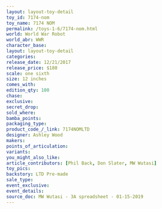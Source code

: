 ```yaml
---
layout: layout-toy-detail 
toy_id: 7174-nom
toy_name: 7174 NOM
permalink: /toys-1-6/7174-nom.html
world: World War Robot
world_abr: WWR
character_base: 
layout: layout-toy-detail
categories: 
release_date: 12/21/2017
release_price: $180 
scale: one sixth
size: 12 inches
comes_with: 
edition_qty: 100
chase: 
exclusive: 
secret_drop: 
sold_where: 
bamba_points: 
packaging_type: 
product_code_/_link: 7174NOMLTD
designer: Ashley Wood
makers: 
points_of_articulation: 
variants: 
you_might_also_like: 
article_contributors: [Phil Back, Don Slater, MW Wutasi]
toy_pics: 
backstory: LTD Pre-made
sale_type: 
event_exclusive: 
event_details: 
source_doc: MW Wutasi - 3A spreadsheet - 01-15-2019
---
```

